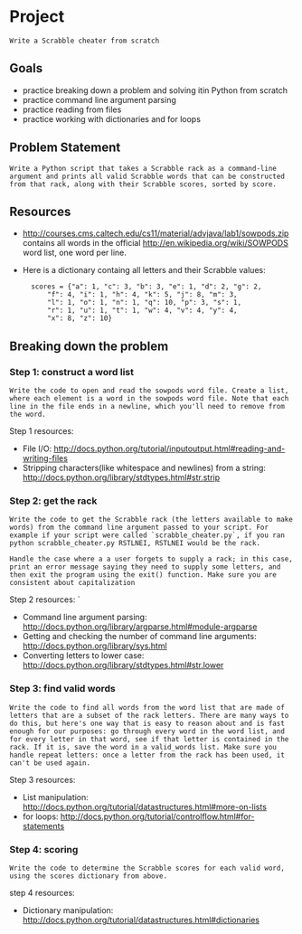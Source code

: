 # Project

	Write a Scrabble cheater from scratch
	
## Goals

* practice breaking down a problem and solving itin Python from scratch
* practice command line argument parsing
* practice reading from files
* practice working with dictionaries and for loops
	
## Problem Statement

	Write a Python script that takes a Scrabble rack as a command-line argument and prints all valid Scrabble words that can be constructed from that rack, along with their Scrabble scores, sorted by score. 
	
## Resources

* http://courses.cms.caltech.edu/cs11/material/advjava/lab1/sowpods.zip contains all words in the 	official http://en.wikipedia.org/wiki/SOWPODS word list, one word per line.
	
* Here is a dictionary containg all letters and their Scrabble values:
		
		scores = {"a": 1, "c": 3, "b": 3, "e": 1, "d": 2, "g": 2,
			"f": 4, "i": 1, "h": 4, "k": 5, "j": 8, "m": 3,
			"l": 1, "o": 1, "n": 1, "q": 10, "p": 3, "s": 1,
			"r": 1, "u": 1, "t": 1, "w": 4, "v": 4, "y": 4,
			"x": 8, "z": 10}
		 
## Breaking down the problem

###	Step 1: construct a word list
	
	Write the code to open and read the sowpods word file. Create a list, where each element is a word in the sowpods word file. Note that each line in the file ends in a newline, which you'll need to remove from the word.
		
Step 1 resources:
		
* File I/O: http://docs.python.org/tutorial/inputoutput.html#reading-and-writing-files
* Stripping characters(like whitespace and newlines) from a string: http://docs.python.org/library/stdtypes.html#str.strip
		
###	Step 2: get the rack
	
	Write the code to get the Scrabble rack (the letters available to make words) from the command line argument passed to your script. For example if your script were called `scrabble_cheater.py`, if you ran python scrabble_cheater.py RSTLNEI, RSTLNEI would be the rack.
		
	Handle the case where a a user forgets to supply a rack; in this case, print an error message saying they need to supply some letters, and then exit the program using the exit() function. Make sure you are consistent about capitalization
		
Step 2 resources:
		`
* Command line argument parsing: http://docs.python.org/library/argparse.html#module-argparse
* Getting and checking the number of command line arguments: http://docs.python.org/library/sys.html
* Converting letters to lower case: http://docs.python.org/library/stdtypes.html#str.lower

###	Step 3: find valid words
	
	Write the code to find all words from the word list that are made of letters that are a subset of the rack letters. There are many ways to do this, but here's one way that is easy to reason about and is fast enough for our purposes: go through every word in the word list, and for every letter in that word, see if that letter is contained in the rack. If it is, save the word in a valid_words list. Make sure you handle repeat letters: once a letter from the rack has been used, it can't be used again.
		
Step 3 resources:
		
* List manipulation: http://docs.python.org/tutorial/datastructures.html#more-on-lists
* for loops: http://docs.python.org/tutorial/controlflow.html#for-statements
	
###	Step 4: scoring

	Write the code to determine the Scrabble scores for each valid word, using the scores dictionary from above.
		
step 4 resources:
		
* Dictionary manipulation: http://docs.python.org/tutorial/datastructures.html#dictionaries
		
<FINISHED>